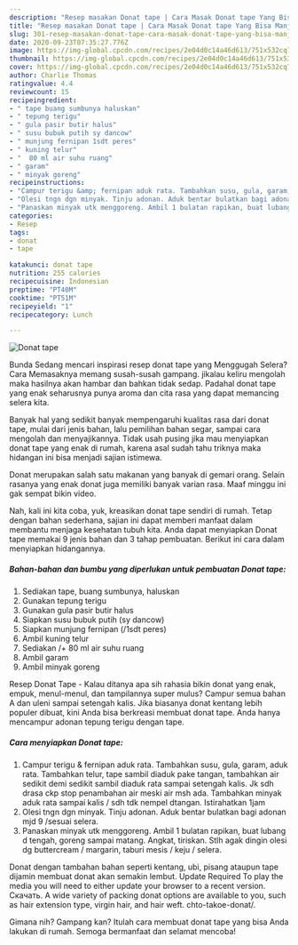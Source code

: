 ```yaml
---
description: "Resep masakan Donat tape | Cara Masak Donat tape Yang Bisa Manjain Lidah"
title: "Resep masakan Donat tape | Cara Masak Donat tape Yang Bisa Manjain Lidah"
slug: 301-resep-masakan-donat-tape-cara-masak-donat-tape-yang-bisa-manjain-lidah
date: 2020-09-23T07:35:27.776Z
image: https://img-global.cpcdn.com/recipes/2e04d0c14a46d613/751x532cq70/donat-tape-foto-resep-utama.jpg
thumbnail: https://img-global.cpcdn.com/recipes/2e04d0c14a46d613/751x532cq70/donat-tape-foto-resep-utama.jpg
cover: https://img-global.cpcdn.com/recipes/2e04d0c14a46d613/751x532cq70/donat-tape-foto-resep-utama.jpg
author: Charlie Thomas
ratingvalue: 4.4
reviewcount: 15
recipeingredient:
- " tape buang sumbunya haluskan"
- " tepung terigu"
- " gula pasir butir halus"
- " susu bubuk putih sy dancow"
- " munjung fernipan 1sdt peres"
- " kuning telur"
- "  80 ml air suhu ruang"
- " garam"
- " minyak goreng"
recipeinstructions:
- "Campur terigu &amp; fernipan aduk rata. Tambahkan susu, gula, garam, aduk rata. Tambahkan telur, tape sambil diaduk pake tangan, tambahkan air sedikit demi sedikit sambil diaduk rata sampai setengah kalis. Jk sdh drasa ckp stop penambahan air meski air msh ada. Tambahkan minyak aduk rata sampai kalis / sdh tdk nempel dtangan. Istirahatkan 1jam"
- "Olesi tngn dgn minyak. Tinju adonan. Aduk bentar bulatkan bagi adonan mjd 9 /sesuai selera."
- "Panaskan minyak utk menggoreng. Ambil 1 bulatan rapikan, buat lubang d tengah, goreng sampai matang. Angkat, tiriskan. Stlh agak dingin olesi dg buttercream / margarin, taburi mesis / keju / selera."
categories:
- Resep
tags:
- donat
- tape

katakunci: donat tape 
nutrition: 255 calories
recipecuisine: Indonesian
preptime: "PT40M"
cooktime: "PT51M"
recipeyield: "1"
recipecategory: Lunch

---
```



![Donat tape](https://img-global.cpcdn.com/recipes/2e04d0c14a46d613/751x532cq70/donat-tape-foto-resep-utama.jpg)

Bunda Sedang mencari inspirasi resep donat tape yang Menggugah Selera? Cara Memasaknya memang susah-susah gampang. jikalau keliru mengolah maka hasilnya akan hambar dan bahkan tidak sedap. Padahal donat tape yang enak seharusnya punya aroma dan cita rasa yang dapat memancing selera kita.

Banyak hal yang sedikit banyak mempengaruhi kualitas rasa dari donat tape, mulai dari jenis bahan, lalu pemilihan bahan segar, sampai cara mengolah dan menyajikannya. Tidak usah pusing jika mau menyiapkan donat tape yang enak di rumah, karena asal sudah tahu triknya maka hidangan ini bisa menjadi sajian istimewa.

Donat merupakan salah satu makanan yang banyak di gemari orang. Selain rasanya yang enak donat juga memiliki banyak varian rasa. Maaf minggu ini gak sempat bikin video.


Nah, kali ini kita coba, yuk, kreasikan donat tape sendiri di rumah. Tetap dengan bahan sederhana, sajian ini dapat memberi manfaat dalam membantu menjaga kesehatan tubuh kita. Anda dapat menyiapkan Donat tape memakai 9 jenis bahan dan 3 tahap pembuatan. Berikut ini cara dalam menyiapkan hidangannya.

<!--inarticleads1-->

##### Bahan-bahan dan bumbu yang diperlukan untuk pembuatan Donat tape:

1. Sediakan  tape, buang sumbunya, haluskan
1. Gunakan  tepung terigu
1. Gunakan  gula pasir butir halus
1. Siapkan  susu bubuk putih (sy dancow)
1. Siapkan  munjung fernipan (/1sdt peres)
1. Ambil  kuning telur
1. Sediakan  /+ 80 ml air suhu ruang
1. Ambil  garam
1. Ambil  minyak goreng


Resep Donat Tape - Kalau ditanya apa sih rahasia bikin donat yang enak, empuk, menul-menul, dan tampilannya super mulus? Campur semua bahan A dan uleni sampai setengah kalis. Jika biasanya donat kentang lebih populer dibuat, kini Anda bisa berkreasi membuat donat tape. Anda hanya mencampur adonan tepung terigu dengan tape. 

<!--inarticleads2-->

##### Cara menyiapkan Donat tape:

1. Campur terigu &amp; fernipan aduk rata. Tambahkan susu, gula, garam, aduk rata. Tambahkan telur, tape sambil diaduk pake tangan, tambahkan air sedikit demi sedikit sambil diaduk rata sampai setengah kalis. Jk sdh drasa ckp stop penambahan air meski air msh ada. Tambahkan minyak aduk rata sampai kalis / sdh tdk nempel dtangan. Istirahatkan 1jam
1. Olesi tngn dgn minyak. Tinju adonan. Aduk bentar bulatkan bagi adonan mjd 9 /sesuai selera.
1. Panaskan minyak utk menggoreng. Ambil 1 bulatan rapikan, buat lubang d tengah, goreng sampai matang. Angkat, tiriskan. Stlh agak dingin olesi dg buttercream / margarin, taburi mesis / keju / selera.


Donat dengan tambahan bahan seperti kentang, ubi, pisang ataupun tape dijamin membuat donat akan semakin lembut. Update Required To play the media you will need to either update your browser to a recent version. Скачать. A wide variety of packing donat options are available to you, such as hair extension type, virgin hair, and hair weft. chto-takoe-donat/. 

Gimana nih? Gampang kan? Itulah cara membuat donat tape yang bisa Anda lakukan di rumah. Semoga bermanfaat dan selamat mencoba!
